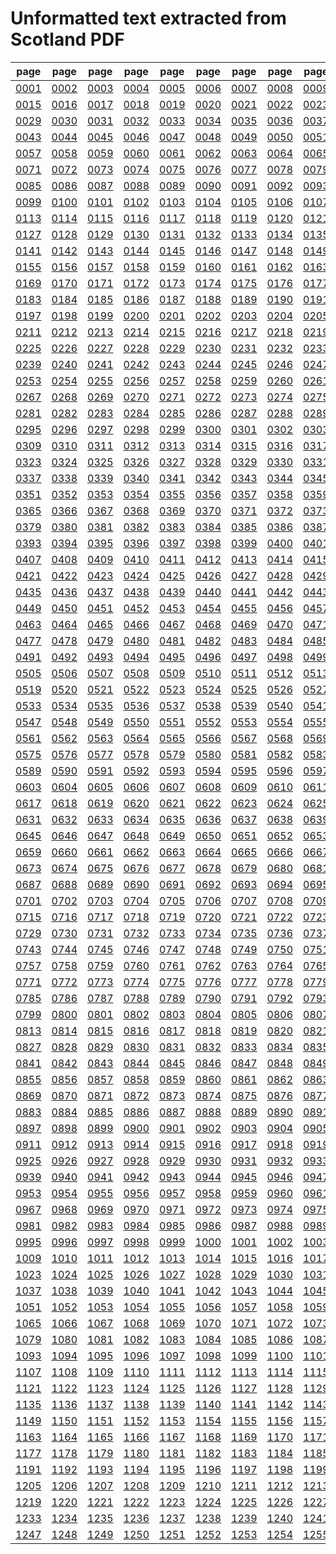 # Unformatted text extracted from Scotland PDF

|page|page|page|page|page|page|page|page|page|page|page|page|page|page|
|----|----|----|----|----|----|----|----|----|----|----|----|----|----|
|[0001](txt/pg_0001.txt)|[0002](txt/pg_0002.txt)|[0003](txt/pg_0003.txt)|[0004](txt/pg_0004.txt)|[0005](txt/pg_0005.txt)|[0006](txt/pg_0006.txt)|[0007](txt/pg_0007.txt)|[0008](txt/pg_0008.txt)|[0009](txt/pg_0009.txt)|[0010](txt/pg_0010.txt)|[0011](txt/pg_0011.txt)|[0012](txt/pg_0012.txt)|[0013](txt/pg_0013.txt)|[0014](txt/pg_0014.txt)|
|[0015](txt/pg_0015.txt)|[0016](txt/pg_0016.txt)|[0017](txt/pg_0017.txt)|[0018](txt/pg_0018.txt)|[0019](txt/pg_0019.txt)|[0020](txt/pg_0020.txt)|[0021](txt/pg_0021.txt)|[0022](txt/pg_0022.txt)|[0023](txt/pg_0023.txt)|[0024](txt/pg_0024.txt)|[0025](txt/pg_0025.txt)|[0026](txt/pg_0026.txt)|[0027](txt/pg_0027.txt)|[0028](txt/pg_0028.txt)|
|[0029](txt/pg_0029.txt)|[0030](txt/pg_0030.txt)|[0031](txt/pg_0031.txt)|[0032](txt/pg_0032.txt)|[0033](txt/pg_0033.txt)|[0034](txt/pg_0034.txt)|[0035](txt/pg_0035.txt)|[0036](txt/pg_0036.txt)|[0037](txt/pg_0037.txt)|[0038](txt/pg_0038.txt)|[0039](txt/pg_0039.txt)|[0040](txt/pg_0040.txt)|[0041](txt/pg_0041.txt)|[0042](txt/pg_0042.txt)|
|[0043](txt/pg_0043.txt)|[0044](txt/pg_0044.txt)|[0045](txt/pg_0045.txt)|[0046](txt/pg_0046.txt)|[0047](txt/pg_0047.txt)|[0048](txt/pg_0048.txt)|[0049](txt/pg_0049.txt)|[0050](txt/pg_0050.txt)|[0051](txt/pg_0051.txt)|[0052](txt/pg_0052.txt)|[0053](txt/pg_0053.txt)|[0054](txt/pg_0054.txt)|[0055](txt/pg_0055.txt)|[0056](txt/pg_0056.txt)|
|[0057](txt/pg_0057.txt)|[0058](txt/pg_0058.txt)|[0059](txt/pg_0059.txt)|[0060](txt/pg_0060.txt)|[0061](txt/pg_0061.txt)|[0062](txt/pg_0062.txt)|[0063](txt/pg_0063.txt)|[0064](txt/pg_0064.txt)|[0065](txt/pg_0065.txt)|[0066](txt/pg_0066.txt)|[0067](txt/pg_0067.txt)|[0068](txt/pg_0068.txt)|[0069](txt/pg_0069.txt)|[0070](txt/pg_0070.txt)|
|[0071](txt/pg_0071.txt)|[0072](txt/pg_0072.txt)|[0073](txt/pg_0073.txt)|[0074](txt/pg_0074.txt)|[0075](txt/pg_0075.txt)|[0076](txt/pg_0076.txt)|[0077](txt/pg_0077.txt)|[0078](txt/pg_0078.txt)|[0079](txt/pg_0079.txt)|[0080](txt/pg_0080.txt)|[0081](txt/pg_0081.txt)|[0082](txt/pg_0082.txt)|[0083](txt/pg_0083.txt)|[0084](txt/pg_0084.txt)|
|[0085](txt/pg_0085.txt)|[0086](txt/pg_0086.txt)|[0087](txt/pg_0087.txt)|[0088](txt/pg_0088.txt)|[0089](txt/pg_0089.txt)|[0090](txt/pg_0090.txt)|[0091](txt/pg_0091.txt)|[0092](txt/pg_0092.txt)|[0093](txt/pg_0093.txt)|[0094](txt/pg_0094.txt)|[0095](txt/pg_0095.txt)|[0096](txt/pg_0096.txt)|[0097](txt/pg_0097.txt)|[0098](txt/pg_0098.txt)|
|[0099](txt/pg_0099.txt)|[0100](txt/pg_0100.txt)|[0101](txt/pg_0101.txt)|[0102](txt/pg_0102.txt)|[0103](txt/pg_0103.txt)|[0104](txt/pg_0104.txt)|[0105](txt/pg_0105.txt)|[0106](txt/pg_0106.txt)|[0107](txt/pg_0107.txt)|[0108](txt/pg_0108.txt)|[0109](txt/pg_0109.txt)|[0110](txt/pg_0110.txt)|[0111](txt/pg_0111.txt)|[0112](txt/pg_0112.txt)|
|[0113](txt/pg_0113.txt)|[0114](txt/pg_0114.txt)|[0115](txt/pg_0115.txt)|[0116](txt/pg_0116.txt)|[0117](txt/pg_0117.txt)|[0118](txt/pg_0118.txt)|[0119](txt/pg_0119.txt)|[0120](txt/pg_0120.txt)|[0121](txt/pg_0121.txt)|[0122](txt/pg_0122.txt)|[0123](txt/pg_0123.txt)|[0124](txt/pg_0124.txt)|[0125](txt/pg_0125.txt)|[0126](txt/pg_0126.txt)|
|[0127](txt/pg_0127.txt)|[0128](txt/pg_0128.txt)|[0129](txt/pg_0129.txt)|[0130](txt/pg_0130.txt)|[0131](txt/pg_0131.txt)|[0132](txt/pg_0132.txt)|[0133](txt/pg_0133.txt)|[0134](txt/pg_0134.txt)|[0135](txt/pg_0135.txt)|[0136](txt/pg_0136.txt)|[0137](txt/pg_0137.txt)|[0138](txt/pg_0138.txt)|[0139](txt/pg_0139.txt)|[0140](txt/pg_0140.txt)|
|[0141](txt/pg_0141.txt)|[0142](txt/pg_0142.txt)|[0143](txt/pg_0143.txt)|[0144](txt/pg_0144.txt)|[0145](txt/pg_0145.txt)|[0146](txt/pg_0146.txt)|[0147](txt/pg_0147.txt)|[0148](txt/pg_0148.txt)|[0149](txt/pg_0149.txt)|[0150](txt/pg_0150.txt)|[0151](txt/pg_0151.txt)|[0152](txt/pg_0152.txt)|[0153](txt/pg_0153.txt)|[0154](txt/pg_0154.txt)|
|[0155](txt/pg_0155.txt)|[0156](txt/pg_0156.txt)|[0157](txt/pg_0157.txt)|[0158](txt/pg_0158.txt)|[0159](txt/pg_0159.txt)|[0160](txt/pg_0160.txt)|[0161](txt/pg_0161.txt)|[0162](txt/pg_0162.txt)|[0163](txt/pg_0163.txt)|[0164](txt/pg_0164.txt)|[0165](txt/pg_0165.txt)|[0166](txt/pg_0166.txt)|[0167](txt/pg_0167.txt)|[0168](txt/pg_0168.txt)|
|[0169](txt/pg_0169.txt)|[0170](txt/pg_0170.txt)|[0171](txt/pg_0171.txt)|[0172](txt/pg_0172.txt)|[0173](txt/pg_0173.txt)|[0174](txt/pg_0174.txt)|[0175](txt/pg_0175.txt)|[0176](txt/pg_0176.txt)|[0177](txt/pg_0177.txt)|[0178](txt/pg_0178.txt)|[0179](txt/pg_0179.txt)|[0180](txt/pg_0180.txt)|[0181](txt/pg_0181.txt)|[0182](txt/pg_0182.txt)|
|[0183](txt/pg_0183.txt)|[0184](txt/pg_0184.txt)|[0185](txt/pg_0185.txt)|[0186](txt/pg_0186.txt)|[0187](txt/pg_0187.txt)|[0188](txt/pg_0188.txt)|[0189](txt/pg_0189.txt)|[0190](txt/pg_0190.txt)|[0191](txt/pg_0191.txt)|[0192](txt/pg_0192.txt)|[0193](txt/pg_0193.txt)|[0194](txt/pg_0194.txt)|[0195](txt/pg_0195.txt)|[0196](txt/pg_0196.txt)|
|[0197](txt/pg_0197.txt)|[0198](txt/pg_0198.txt)|[0199](txt/pg_0199.txt)|[0200](txt/pg_0200.txt)|[0201](txt/pg_0201.txt)|[0202](txt/pg_0202.txt)|[0203](txt/pg_0203.txt)|[0204](txt/pg_0204.txt)|[0205](txt/pg_0205.txt)|[0206](txt/pg_0206.txt)|[0207](txt/pg_0207.txt)|[0208](txt/pg_0208.txt)|[0209](txt/pg_0209.txt)|[0210](txt/pg_0210.txt)|
|[0211](txt/pg_0211.txt)|[0212](txt/pg_0212.txt)|[0213](txt/pg_0213.txt)|[0214](txt/pg_0214.txt)|[0215](txt/pg_0215.txt)|[0216](txt/pg_0216.txt)|[0217](txt/pg_0217.txt)|[0218](txt/pg_0218.txt)|[0219](txt/pg_0219.txt)|[0220](txt/pg_0220.txt)|[0221](txt/pg_0221.txt)|[0222](txt/pg_0222.txt)|[0223](txt/pg_0223.txt)|[0224](txt/pg_0224.txt)|
|[0225](txt/pg_0225.txt)|[0226](txt/pg_0226.txt)|[0227](txt/pg_0227.txt)|[0228](txt/pg_0228.txt)|[0229](txt/pg_0229.txt)|[0230](txt/pg_0230.txt)|[0231](txt/pg_0231.txt)|[0232](txt/pg_0232.txt)|[0233](txt/pg_0233.txt)|[0234](txt/pg_0234.txt)|[0235](txt/pg_0235.txt)|[0236](txt/pg_0236.txt)|[0237](txt/pg_0237.txt)|[0238](txt/pg_0238.txt)|
|[0239](txt/pg_0239.txt)|[0240](txt/pg_0240.txt)|[0241](txt/pg_0241.txt)|[0242](txt/pg_0242.txt)|[0243](txt/pg_0243.txt)|[0244](txt/pg_0244.txt)|[0245](txt/pg_0245.txt)|[0246](txt/pg_0246.txt)|[0247](txt/pg_0247.txt)|[0248](txt/pg_0248.txt)|[0249](txt/pg_0249.txt)|[0250](txt/pg_0250.txt)|[0251](txt/pg_0251.txt)|[0252](txt/pg_0252.txt)|
|[0253](txt/pg_0253.txt)|[0254](txt/pg_0254.txt)|[0255](txt/pg_0255.txt)|[0256](txt/pg_0256.txt)|[0257](txt/pg_0257.txt)|[0258](txt/pg_0258.txt)|[0259](txt/pg_0259.txt)|[0260](txt/pg_0260.txt)|[0261](txt/pg_0261.txt)|[0262](txt/pg_0262.txt)|[0263](txt/pg_0263.txt)|[0264](txt/pg_0264.txt)|[0265](txt/pg_0265.txt)|[0266](txt/pg_0266.txt)|
|[0267](txt/pg_0267.txt)|[0268](txt/pg_0268.txt)|[0269](txt/pg_0269.txt)|[0270](txt/pg_0270.txt)|[0271](txt/pg_0271.txt)|[0272](txt/pg_0272.txt)|[0273](txt/pg_0273.txt)|[0274](txt/pg_0274.txt)|[0275](txt/pg_0275.txt)|[0276](txt/pg_0276.txt)|[0277](txt/pg_0277.txt)|[0278](txt/pg_0278.txt)|[0279](txt/pg_0279.txt)|[0280](txt/pg_0280.txt)|
|[0281](txt/pg_0281.txt)|[0282](txt/pg_0282.txt)|[0283](txt/pg_0283.txt)|[0284](txt/pg_0284.txt)|[0285](txt/pg_0285.txt)|[0286](txt/pg_0286.txt)|[0287](txt/pg_0287.txt)|[0288](txt/pg_0288.txt)|[0289](txt/pg_0289.txt)|[0290](txt/pg_0290.txt)|[0291](txt/pg_0291.txt)|[0292](txt/pg_0292.txt)|[0293](txt/pg_0293.txt)|[0294](txt/pg_0294.txt)|
|[0295](txt/pg_0295.txt)|[0296](txt/pg_0296.txt)|[0297](txt/pg_0297.txt)|[0298](txt/pg_0298.txt)|[0299](txt/pg_0299.txt)|[0300](txt/pg_0300.txt)|[0301](txt/pg_0301.txt)|[0302](txt/pg_0302.txt)|[0303](txt/pg_0303.txt)|[0304](txt/pg_0304.txt)|[0305](txt/pg_0305.txt)|[0306](txt/pg_0306.txt)|[0307](txt/pg_0307.txt)|[0308](txt/pg_0308.txt)|
|[0309](txt/pg_0309.txt)|[0310](txt/pg_0310.txt)|[0311](txt/pg_0311.txt)|[0312](txt/pg_0312.txt)|[0313](txt/pg_0313.txt)|[0314](txt/pg_0314.txt)|[0315](txt/pg_0315.txt)|[0316](txt/pg_0316.txt)|[0317](txt/pg_0317.txt)|[0318](txt/pg_0318.txt)|[0319](txt/pg_0319.txt)|[0320](txt/pg_0320.txt)|[0321](txt/pg_0321.txt)|[0322](txt/pg_0322.txt)|
|[0323](txt/pg_0323.txt)|[0324](txt/pg_0324.txt)|[0325](txt/pg_0325.txt)|[0326](txt/pg_0326.txt)|[0327](txt/pg_0327.txt)|[0328](txt/pg_0328.txt)|[0329](txt/pg_0329.txt)|[0330](txt/pg_0330.txt)|[0331](txt/pg_0331.txt)|[0332](txt/pg_0332.txt)|[0333](txt/pg_0333.txt)|[0334](txt/pg_0334.txt)|[0335](txt/pg_0335.txt)|[0336](txt/pg_0336.txt)|
|[0337](txt/pg_0337.txt)|[0338](txt/pg_0338.txt)|[0339](txt/pg_0339.txt)|[0340](txt/pg_0340.txt)|[0341](txt/pg_0341.txt)|[0342](txt/pg_0342.txt)|[0343](txt/pg_0343.txt)|[0344](txt/pg_0344.txt)|[0345](txt/pg_0345.txt)|[0346](txt/pg_0346.txt)|[0347](txt/pg_0347.txt)|[0348](txt/pg_0348.txt)|[0349](txt/pg_0349.txt)|[0350](txt/pg_0350.txt)|
|[0351](txt/pg_0351.txt)|[0352](txt/pg_0352.txt)|[0353](txt/pg_0353.txt)|[0354](txt/pg_0354.txt)|[0355](txt/pg_0355.txt)|[0356](txt/pg_0356.txt)|[0357](txt/pg_0357.txt)|[0358](txt/pg_0358.txt)|[0359](txt/pg_0359.txt)|[0360](txt/pg_0360.txt)|[0361](txt/pg_0361.txt)|[0362](txt/pg_0362.txt)|[0363](txt/pg_0363.txt)|[0364](txt/pg_0364.txt)|
|[0365](txt/pg_0365.txt)|[0366](txt/pg_0366.txt)|[0367](txt/pg_0367.txt)|[0368](txt/pg_0368.txt)|[0369](txt/pg_0369.txt)|[0370](txt/pg_0370.txt)|[0371](txt/pg_0371.txt)|[0372](txt/pg_0372.txt)|[0373](txt/pg_0373.txt)|[0374](txt/pg_0374.txt)|[0375](txt/pg_0375.txt)|[0376](txt/pg_0376.txt)|[0377](txt/pg_0377.txt)|[0378](txt/pg_0378.txt)|
|[0379](txt/pg_0379.txt)|[0380](txt/pg_0380.txt)|[0381](txt/pg_0381.txt)|[0382](txt/pg_0382.txt)|[0383](txt/pg_0383.txt)|[0384](txt/pg_0384.txt)|[0385](txt/pg_0385.txt)|[0386](txt/pg_0386.txt)|[0387](txt/pg_0387.txt)|[0388](txt/pg_0388.txt)|[0389](txt/pg_0389.txt)|[0390](txt/pg_0390.txt)|[0391](txt/pg_0391.txt)|[0392](txt/pg_0392.txt)|
|[0393](txt/pg_0393.txt)|[0394](txt/pg_0394.txt)|[0395](txt/pg_0395.txt)|[0396](txt/pg_0396.txt)|[0397](txt/pg_0397.txt)|[0398](txt/pg_0398.txt)|[0399](txt/pg_0399.txt)|[0400](txt/pg_0400.txt)|[0401](txt/pg_0401.txt)|[0402](txt/pg_0402.txt)|[0403](txt/pg_0403.txt)|[0404](txt/pg_0404.txt)|[0405](txt/pg_0405.txt)|[0406](txt/pg_0406.txt)|
|[0407](txt/pg_0407.txt)|[0408](txt/pg_0408.txt)|[0409](txt/pg_0409.txt)|[0410](txt/pg_0410.txt)|[0411](txt/pg_0411.txt)|[0412](txt/pg_0412.txt)|[0413](txt/pg_0413.txt)|[0414](txt/pg_0414.txt)|[0415](txt/pg_0415.txt)|[0416](txt/pg_0416.txt)|[0417](txt/pg_0417.txt)|[0418](txt/pg_0418.txt)|[0419](txt/pg_0419.txt)|[0420](txt/pg_0420.txt)|
|[0421](txt/pg_0421.txt)|[0422](txt/pg_0422.txt)|[0423](txt/pg_0423.txt)|[0424](txt/pg_0424.txt)|[0425](txt/pg_0425.txt)|[0426](txt/pg_0426.txt)|[0427](txt/pg_0427.txt)|[0428](txt/pg_0428.txt)|[0429](txt/pg_0429.txt)|[0430](txt/pg_0430.txt)|[0431](txt/pg_0431.txt)|[0432](txt/pg_0432.txt)|[0433](txt/pg_0433.txt)|[0434](txt/pg_0434.txt)|
|[0435](txt/pg_0435.txt)|[0436](txt/pg_0436.txt)|[0437](txt/pg_0437.txt)|[0438](txt/pg_0438.txt)|[0439](txt/pg_0439.txt)|[0440](txt/pg_0440.txt)|[0441](txt/pg_0441.txt)|[0442](txt/pg_0442.txt)|[0443](txt/pg_0443.txt)|[0444](txt/pg_0444.txt)|[0445](txt/pg_0445.txt)|[0446](txt/pg_0446.txt)|[0447](txt/pg_0447.txt)|[0448](txt/pg_0448.txt)|
|[0449](txt/pg_0449.txt)|[0450](txt/pg_0450.txt)|[0451](txt/pg_0451.txt)|[0452](txt/pg_0452.txt)|[0453](txt/pg_0453.txt)|[0454](txt/pg_0454.txt)|[0455](txt/pg_0455.txt)|[0456](txt/pg_0456.txt)|[0457](txt/pg_0457.txt)|[0458](txt/pg_0458.txt)|[0459](txt/pg_0459.txt)|[0460](txt/pg_0460.txt)|[0461](txt/pg_0461.txt)|[0462](txt/pg_0462.txt)|
|[0463](txt/pg_0463.txt)|[0464](txt/pg_0464.txt)|[0465](txt/pg_0465.txt)|[0466](txt/pg_0466.txt)|[0467](txt/pg_0467.txt)|[0468](txt/pg_0468.txt)|[0469](txt/pg_0469.txt)|[0470](txt/pg_0470.txt)|[0471](txt/pg_0471.txt)|[0472](txt/pg_0472.txt)|[0473](txt/pg_0473.txt)|[0474](txt/pg_0474.txt)|[0475](txt/pg_0475.txt)|[0476](txt/pg_0476.txt)|
|[0477](txt/pg_0477.txt)|[0478](txt/pg_0478.txt)|[0479](txt/pg_0479.txt)|[0480](txt/pg_0480.txt)|[0481](txt/pg_0481.txt)|[0482](txt/pg_0482.txt)|[0483](txt/pg_0483.txt)|[0484](txt/pg_0484.txt)|[0485](txt/pg_0485.txt)|[0486](txt/pg_0486.txt)|[0487](txt/pg_0487.txt)|[0488](txt/pg_0488.txt)|[0489](txt/pg_0489.txt)|[0490](txt/pg_0490.txt)|
|[0491](txt/pg_0491.txt)|[0492](txt/pg_0492.txt)|[0493](txt/pg_0493.txt)|[0494](txt/pg_0494.txt)|[0495](txt/pg_0495.txt)|[0496](txt/pg_0496.txt)|[0497](txt/pg_0497.txt)|[0498](txt/pg_0498.txt)|[0499](txt/pg_0499.txt)|[0500](txt/pg_0500.txt)|[0501](txt/pg_0501.txt)|[0502](txt/pg_0502.txt)|[0503](txt/pg_0503.txt)|[0504](txt/pg_0504.txt)|
|[0505](txt/pg_0505.txt)|[0506](txt/pg_0506.txt)|[0507](txt/pg_0507.txt)|[0508](txt/pg_0508.txt)|[0509](txt/pg_0509.txt)|[0510](txt/pg_0510.txt)|[0511](txt/pg_0511.txt)|[0512](txt/pg_0512.txt)|[0513](txt/pg_0513.txt)|[0514](txt/pg_0514.txt)|[0515](txt/pg_0515.txt)|[0516](txt/pg_0516.txt)|[0517](txt/pg_0517.txt)|[0518](txt/pg_0518.txt)|
|[0519](txt/pg_0519.txt)|[0520](txt/pg_0520.txt)|[0521](txt/pg_0521.txt)|[0522](txt/pg_0522.txt)|[0523](txt/pg_0523.txt)|[0524](txt/pg_0524.txt)|[0525](txt/pg_0525.txt)|[0526](txt/pg_0526.txt)|[0527](txt/pg_0527.txt)|[0528](txt/pg_0528.txt)|[0529](txt/pg_0529.txt)|[0530](txt/pg_0530.txt)|[0531](txt/pg_0531.txt)|[0532](txt/pg_0532.txt)|
|[0533](txt/pg_0533.txt)|[0534](txt/pg_0534.txt)|[0535](txt/pg_0535.txt)|[0536](txt/pg_0536.txt)|[0537](txt/pg_0537.txt)|[0538](txt/pg_0538.txt)|[0539](txt/pg_0539.txt)|[0540](txt/pg_0540.txt)|[0541](txt/pg_0541.txt)|[0542](txt/pg_0542.txt)|[0543](txt/pg_0543.txt)|[0544](txt/pg_0544.txt)|[0545](txt/pg_0545.txt)|[0546](txt/pg_0546.txt)|
|[0547](txt/pg_0547.txt)|[0548](txt/pg_0548.txt)|[0549](txt/pg_0549.txt)|[0550](txt/pg_0550.txt)|[0551](txt/pg_0551.txt)|[0552](txt/pg_0552.txt)|[0553](txt/pg_0553.txt)|[0554](txt/pg_0554.txt)|[0555](txt/pg_0555.txt)|[0556](txt/pg_0556.txt)|[0557](txt/pg_0557.txt)|[0558](txt/pg_0558.txt)|[0559](txt/pg_0559.txt)|[0560](txt/pg_0560.txt)|
|[0561](txt/pg_0561.txt)|[0562](txt/pg_0562.txt)|[0563](txt/pg_0563.txt)|[0564](txt/pg_0564.txt)|[0565](txt/pg_0565.txt)|[0566](txt/pg_0566.txt)|[0567](txt/pg_0567.txt)|[0568](txt/pg_0568.txt)|[0569](txt/pg_0569.txt)|[0570](txt/pg_0570.txt)|[0571](txt/pg_0571.txt)|[0572](txt/pg_0572.txt)|[0573](txt/pg_0573.txt)|[0574](txt/pg_0574.txt)|
|[0575](txt/pg_0575.txt)|[0576](txt/pg_0576.txt)|[0577](txt/pg_0577.txt)|[0578](txt/pg_0578.txt)|[0579](txt/pg_0579.txt)|[0580](txt/pg_0580.txt)|[0581](txt/pg_0581.txt)|[0582](txt/pg_0582.txt)|[0583](txt/pg_0583.txt)|[0584](txt/pg_0584.txt)|[0585](txt/pg_0585.txt)|[0586](txt/pg_0586.txt)|[0587](txt/pg_0587.txt)|[0588](txt/pg_0588.txt)|
|[0589](txt/pg_0589.txt)|[0590](txt/pg_0590.txt)|[0591](txt/pg_0591.txt)|[0592](txt/pg_0592.txt)|[0593](txt/pg_0593.txt)|[0594](txt/pg_0594.txt)|[0595](txt/pg_0595.txt)|[0596](txt/pg_0596.txt)|[0597](txt/pg_0597.txt)|[0598](txt/pg_0598.txt)|[0599](txt/pg_0599.txt)|[0600](txt/pg_0600.txt)|[0601](txt/pg_0601.txt)|[0602](txt/pg_0602.txt)|
|[0603](txt/pg_0603.txt)|[0604](txt/pg_0604.txt)|[0605](txt/pg_0605.txt)|[0606](txt/pg_0606.txt)|[0607](txt/pg_0607.txt)|[0608](txt/pg_0608.txt)|[0609](txt/pg_0609.txt)|[0610](txt/pg_0610.txt)|[0611](txt/pg_0611.txt)|[0612](txt/pg_0612.txt)|[0613](txt/pg_0613.txt)|[0614](txt/pg_0614.txt)|[0615](txt/pg_0615.txt)|[0616](txt/pg_0616.txt)|
|[0617](txt/pg_0617.txt)|[0618](txt/pg_0618.txt)|[0619](txt/pg_0619.txt)|[0620](txt/pg_0620.txt)|[0621](txt/pg_0621.txt)|[0622](txt/pg_0622.txt)|[0623](txt/pg_0623.txt)|[0624](txt/pg_0624.txt)|[0625](txt/pg_0625.txt)|[0626](txt/pg_0626.txt)|[0627](txt/pg_0627.txt)|[0628](txt/pg_0628.txt)|[0629](txt/pg_0629.txt)|[0630](txt/pg_0630.txt)|
|[0631](txt/pg_0631.txt)|[0632](txt/pg_0632.txt)|[0633](txt/pg_0633.txt)|[0634](txt/pg_0634.txt)|[0635](txt/pg_0635.txt)|[0636](txt/pg_0636.txt)|[0637](txt/pg_0637.txt)|[0638](txt/pg_0638.txt)|[0639](txt/pg_0639.txt)|[0640](txt/pg_0640.txt)|[0641](txt/pg_0641.txt)|[0642](txt/pg_0642.txt)|[0643](txt/pg_0643.txt)|[0644](txt/pg_0644.txt)|
|[0645](txt/pg_0645.txt)|[0646](txt/pg_0646.txt)|[0647](txt/pg_0647.txt)|[0648](txt/pg_0648.txt)|[0649](txt/pg_0649.txt)|[0650](txt/pg_0650.txt)|[0651](txt/pg_0651.txt)|[0652](txt/pg_0652.txt)|[0653](txt/pg_0653.txt)|[0654](txt/pg_0654.txt)|[0655](txt/pg_0655.txt)|[0656](txt/pg_0656.txt)|[0657](txt/pg_0657.txt)|[0658](txt/pg_0658.txt)|
|[0659](txt/pg_0659.txt)|[0660](txt/pg_0660.txt)|[0661](txt/pg_0661.txt)|[0662](txt/pg_0662.txt)|[0663](txt/pg_0663.txt)|[0664](txt/pg_0664.txt)|[0665](txt/pg_0665.txt)|[0666](txt/pg_0666.txt)|[0667](txt/pg_0667.txt)|[0668](txt/pg_0668.txt)|[0669](txt/pg_0669.txt)|[0670](txt/pg_0670.txt)|[0671](txt/pg_0671.txt)|[0672](txt/pg_0672.txt)|
|[0673](txt/pg_0673.txt)|[0674](txt/pg_0674.txt)|[0675](txt/pg_0675.txt)|[0676](txt/pg_0676.txt)|[0677](txt/pg_0677.txt)|[0678](txt/pg_0678.txt)|[0679](txt/pg_0679.txt)|[0680](txt/pg_0680.txt)|[0681](txt/pg_0681.txt)|[0682](txt/pg_0682.txt)|[0683](txt/pg_0683.txt)|[0684](txt/pg_0684.txt)|[0685](txt/pg_0685.txt)|[0686](txt/pg_0686.txt)|
|[0687](txt/pg_0687.txt)|[0688](txt/pg_0688.txt)|[0689](txt/pg_0689.txt)|[0690](txt/pg_0690.txt)|[0691](txt/pg_0691.txt)|[0692](txt/pg_0692.txt)|[0693](txt/pg_0693.txt)|[0694](txt/pg_0694.txt)|[0695](txt/pg_0695.txt)|[0696](txt/pg_0696.txt)|[0697](txt/pg_0697.txt)|[0698](txt/pg_0698.txt)|[0699](txt/pg_0699.txt)|[0700](txt/pg_0700.txt)|
|[0701](txt/pg_0701.txt)|[0702](txt/pg_0702.txt)|[0703](txt/pg_0703.txt)|[0704](txt/pg_0704.txt)|[0705](txt/pg_0705.txt)|[0706](txt/pg_0706.txt)|[0707](txt/pg_0707.txt)|[0708](txt/pg_0708.txt)|[0709](txt/pg_0709.txt)|[0710](txt/pg_0710.txt)|[0711](txt/pg_0711.txt)|[0712](txt/pg_0712.txt)|[0713](txt/pg_0713.txt)|[0714](txt/pg_0714.txt)|
|[0715](txt/pg_0715.txt)|[0716](txt/pg_0716.txt)|[0717](txt/pg_0717.txt)|[0718](txt/pg_0718.txt)|[0719](txt/pg_0719.txt)|[0720](txt/pg_0720.txt)|[0721](txt/pg_0721.txt)|[0722](txt/pg_0722.txt)|[0723](txt/pg_0723.txt)|[0724](txt/pg_0724.txt)|[0725](txt/pg_0725.txt)|[0726](txt/pg_0726.txt)|[0727](txt/pg_0727.txt)|[0728](txt/pg_0728.txt)|
|[0729](txt/pg_0729.txt)|[0730](txt/pg_0730.txt)|[0731](txt/pg_0731.txt)|[0732](txt/pg_0732.txt)|[0733](txt/pg_0733.txt)|[0734](txt/pg_0734.txt)|[0735](txt/pg_0735.txt)|[0736](txt/pg_0736.txt)|[0737](txt/pg_0737.txt)|[0738](txt/pg_0738.txt)|[0739](txt/pg_0739.txt)|[0740](txt/pg_0740.txt)|[0741](txt/pg_0741.txt)|[0742](txt/pg_0742.txt)|
|[0743](txt/pg_0743.txt)|[0744](txt/pg_0744.txt)|[0745](txt/pg_0745.txt)|[0746](txt/pg_0746.txt)|[0747](txt/pg_0747.txt)|[0748](txt/pg_0748.txt)|[0749](txt/pg_0749.txt)|[0750](txt/pg_0750.txt)|[0751](txt/pg_0751.txt)|[0752](txt/pg_0752.txt)|[0753](txt/pg_0753.txt)|[0754](txt/pg_0754.txt)|[0755](txt/pg_0755.txt)|[0756](txt/pg_0756.txt)|
|[0757](txt/pg_0757.txt)|[0758](txt/pg_0758.txt)|[0759](txt/pg_0759.txt)|[0760](txt/pg_0760.txt)|[0761](txt/pg_0761.txt)|[0762](txt/pg_0762.txt)|[0763](txt/pg_0763.txt)|[0764](txt/pg_0764.txt)|[0765](txt/pg_0765.txt)|[0766](txt/pg_0766.txt)|[0767](txt/pg_0767.txt)|[0768](txt/pg_0768.txt)|[0769](txt/pg_0769.txt)|[0770](txt/pg_0770.txt)|
|[0771](txt/pg_0771.txt)|[0772](txt/pg_0772.txt)|[0773](txt/pg_0773.txt)|[0774](txt/pg_0774.txt)|[0775](txt/pg_0775.txt)|[0776](txt/pg_0776.txt)|[0777](txt/pg_0777.txt)|[0778](txt/pg_0778.txt)|[0779](txt/pg_0779.txt)|[0780](txt/pg_0780.txt)|[0781](txt/pg_0781.txt)|[0782](txt/pg_0782.txt)|[0783](txt/pg_0783.txt)|[0784](txt/pg_0784.txt)|
|[0785](txt/pg_0785.txt)|[0786](txt/pg_0786.txt)|[0787](txt/pg_0787.txt)|[0788](txt/pg_0788.txt)|[0789](txt/pg_0789.txt)|[0790](txt/pg_0790.txt)|[0791](txt/pg_0791.txt)|[0792](txt/pg_0792.txt)|[0793](txt/pg_0793.txt)|[0794](txt/pg_0794.txt)|[0795](txt/pg_0795.txt)|[0796](txt/pg_0796.txt)|[0797](txt/pg_0797.txt)|[0798](txt/pg_0798.txt)|
|[0799](txt/pg_0799.txt)|[0800](txt/pg_0800.txt)|[0801](txt/pg_0801.txt)|[0802](txt/pg_0802.txt)|[0803](txt/pg_0803.txt)|[0804](txt/pg_0804.txt)|[0805](txt/pg_0805.txt)|[0806](txt/pg_0806.txt)|[0807](txt/pg_0807.txt)|[0808](txt/pg_0808.txt)|[0809](txt/pg_0809.txt)|[0810](txt/pg_0810.txt)|[0811](txt/pg_0811.txt)|[0812](txt/pg_0812.txt)|
|[0813](txt/pg_0813.txt)|[0814](txt/pg_0814.txt)|[0815](txt/pg_0815.txt)|[0816](txt/pg_0816.txt)|[0817](txt/pg_0817.txt)|[0818](txt/pg_0818.txt)|[0819](txt/pg_0819.txt)|[0820](txt/pg_0820.txt)|[0821](txt/pg_0821.txt)|[0822](txt/pg_0822.txt)|[0823](txt/pg_0823.txt)|[0824](txt/pg_0824.txt)|[0825](txt/pg_0825.txt)|[0826](txt/pg_0826.txt)|
|[0827](txt/pg_0827.txt)|[0828](txt/pg_0828.txt)|[0829](txt/pg_0829.txt)|[0830](txt/pg_0830.txt)|[0831](txt/pg_0831.txt)|[0832](txt/pg_0832.txt)|[0833](txt/pg_0833.txt)|[0834](txt/pg_0834.txt)|[0835](txt/pg_0835.txt)|[0836](txt/pg_0836.txt)|[0837](txt/pg_0837.txt)|[0838](txt/pg_0838.txt)|[0839](txt/pg_0839.txt)|[0840](txt/pg_0840.txt)|
|[0841](txt/pg_0841.txt)|[0842](txt/pg_0842.txt)|[0843](txt/pg_0843.txt)|[0844](txt/pg_0844.txt)|[0845](txt/pg_0845.txt)|[0846](txt/pg_0846.txt)|[0847](txt/pg_0847.txt)|[0848](txt/pg_0848.txt)|[0849](txt/pg_0849.txt)|[0850](txt/pg_0850.txt)|[0851](txt/pg_0851.txt)|[0852](txt/pg_0852.txt)|[0853](txt/pg_0853.txt)|[0854](txt/pg_0854.txt)|
|[0855](txt/pg_0855.txt)|[0856](txt/pg_0856.txt)|[0857](txt/pg_0857.txt)|[0858](txt/pg_0858.txt)|[0859](txt/pg_0859.txt)|[0860](txt/pg_0860.txt)|[0861](txt/pg_0861.txt)|[0862](txt/pg_0862.txt)|[0863](txt/pg_0863.txt)|[0864](txt/pg_0864.txt)|[0865](txt/pg_0865.txt)|[0866](txt/pg_0866.txt)|[0867](txt/pg_0867.txt)|[0868](txt/pg_0868.txt)|
|[0869](txt/pg_0869.txt)|[0870](txt/pg_0870.txt)|[0871](txt/pg_0871.txt)|[0872](txt/pg_0872.txt)|[0873](txt/pg_0873.txt)|[0874](txt/pg_0874.txt)|[0875](txt/pg_0875.txt)|[0876](txt/pg_0876.txt)|[0877](txt/pg_0877.txt)|[0878](txt/pg_0878.txt)|[0879](txt/pg_0879.txt)|[0880](txt/pg_0880.txt)|[0881](txt/pg_0881.txt)|[0882](txt/pg_0882.txt)|
|[0883](txt/pg_0883.txt)|[0884](txt/pg_0884.txt)|[0885](txt/pg_0885.txt)|[0886](txt/pg_0886.txt)|[0887](txt/pg_0887.txt)|[0888](txt/pg_0888.txt)|[0889](txt/pg_0889.txt)|[0890](txt/pg_0890.txt)|[0891](txt/pg_0891.txt)|[0892](txt/pg_0892.txt)|[0893](txt/pg_0893.txt)|[0894](txt/pg_0894.txt)|[0895](txt/pg_0895.txt)|[0896](txt/pg_0896.txt)|
|[0897](txt/pg_0897.txt)|[0898](txt/pg_0898.txt)|[0899](txt/pg_0899.txt)|[0900](txt/pg_0900.txt)|[0901](txt/pg_0901.txt)|[0902](txt/pg_0902.txt)|[0903](txt/pg_0903.txt)|[0904](txt/pg_0904.txt)|[0905](txt/pg_0905.txt)|[0906](txt/pg_0906.txt)|[0907](txt/pg_0907.txt)|[0908](txt/pg_0908.txt)|[0909](txt/pg_0909.txt)|[0910](txt/pg_0910.txt)|
|[0911](txt/pg_0911.txt)|[0912](txt/pg_0912.txt)|[0913](txt/pg_0913.txt)|[0914](txt/pg_0914.txt)|[0915](txt/pg_0915.txt)|[0916](txt/pg_0916.txt)|[0917](txt/pg_0917.txt)|[0918](txt/pg_0918.txt)|[0919](txt/pg_0919.txt)|[0920](txt/pg_0920.txt)|[0921](txt/pg_0921.txt)|[0922](txt/pg_0922.txt)|[0923](txt/pg_0923.txt)|[0924](txt/pg_0924.txt)|
|[0925](txt/pg_0925.txt)|[0926](txt/pg_0926.txt)|[0927](txt/pg_0927.txt)|[0928](txt/pg_0928.txt)|[0929](txt/pg_0929.txt)|[0930](txt/pg_0930.txt)|[0931](txt/pg_0931.txt)|[0932](txt/pg_0932.txt)|[0933](txt/pg_0933.txt)|[0934](txt/pg_0934.txt)|[0935](txt/pg_0935.txt)|[0936](txt/pg_0936.txt)|[0937](txt/pg_0937.txt)|[0938](txt/pg_0938.txt)|
|[0939](txt/pg_0939.txt)|[0940](txt/pg_0940.txt)|[0941](txt/pg_0941.txt)|[0942](txt/pg_0942.txt)|[0943](txt/pg_0943.txt)|[0944](txt/pg_0944.txt)|[0945](txt/pg_0945.txt)|[0946](txt/pg_0946.txt)|[0947](txt/pg_0947.txt)|[0948](txt/pg_0948.txt)|[0949](txt/pg_0949.txt)|[0950](txt/pg_0950.txt)|[0951](txt/pg_0951.txt)|[0952](txt/pg_0952.txt)|
|[0953](txt/pg_0953.txt)|[0954](txt/pg_0954.txt)|[0955](txt/pg_0955.txt)|[0956](txt/pg_0956.txt)|[0957](txt/pg_0957.txt)|[0958](txt/pg_0958.txt)|[0959](txt/pg_0959.txt)|[0960](txt/pg_0960.txt)|[0961](txt/pg_0961.txt)|[0962](txt/pg_0962.txt)|[0963](txt/pg_0963.txt)|[0964](txt/pg_0964.txt)|[0965](txt/pg_0965.txt)|[0966](txt/pg_0966.txt)|
|[0967](txt/pg_0967.txt)|[0968](txt/pg_0968.txt)|[0969](txt/pg_0969.txt)|[0970](txt/pg_0970.txt)|[0971](txt/pg_0971.txt)|[0972](txt/pg_0972.txt)|[0973](txt/pg_0973.txt)|[0974](txt/pg_0974.txt)|[0975](txt/pg_0975.txt)|[0976](txt/pg_0976.txt)|[0977](txt/pg_0977.txt)|[0978](txt/pg_0978.txt)|[0979](txt/pg_0979.txt)|[0980](txt/pg_0980.txt)|
|[0981](txt/pg_0981.txt)|[0982](txt/pg_0982.txt)|[0983](txt/pg_0983.txt)|[0984](txt/pg_0984.txt)|[0985](txt/pg_0985.txt)|[0986](txt/pg_0986.txt)|[0987](txt/pg_0987.txt)|[0988](txt/pg_0988.txt)|[0989](txt/pg_0989.txt)|[0990](txt/pg_0990.txt)|[0991](txt/pg_0991.txt)|[0992](txt/pg_0992.txt)|[0993](txt/pg_0993.txt)|[0994](txt/pg_0994.txt)|
|[0995](txt/pg_0995.txt)|[0996](txt/pg_0996.txt)|[0997](txt/pg_0997.txt)|[0998](txt/pg_0998.txt)|[0999](txt/pg_0999.txt)|[1000](txt/pg_1000.txt)|[1001](txt/pg_1001.txt)|[1002](txt/pg_1002.txt)|[1003](txt/pg_1003.txt)|[1004](txt/pg_1004.txt)|[1005](txt/pg_1005.txt)|[1006](txt/pg_1006.txt)|[1007](txt/pg_1007.txt)|[1008](txt/pg_1008.txt)|
|[1009](txt/pg_1009.txt)|[1010](txt/pg_1010.txt)|[1011](txt/pg_1011.txt)|[1012](txt/pg_1012.txt)|[1013](txt/pg_1013.txt)|[1014](txt/pg_1014.txt)|[1015](txt/pg_1015.txt)|[1016](txt/pg_1016.txt)|[1017](txt/pg_1017.txt)|[1018](txt/pg_1018.txt)|[1019](txt/pg_1019.txt)|[1020](txt/pg_1020.txt)|[1021](txt/pg_1021.txt)|[1022](txt/pg_1022.txt)|
|[1023](txt/pg_1023.txt)|[1024](txt/pg_1024.txt)|[1025](txt/pg_1025.txt)|[1026](txt/pg_1026.txt)|[1027](txt/pg_1027.txt)|[1028](txt/pg_1028.txt)|[1029](txt/pg_1029.txt)|[1030](txt/pg_1030.txt)|[1031](txt/pg_1031.txt)|[1032](txt/pg_1032.txt)|[1033](txt/pg_1033.txt)|[1034](txt/pg_1034.txt)|[1035](txt/pg_1035.txt)|[1036](txt/pg_1036.txt)|
|[1037](txt/pg_1037.txt)|[1038](txt/pg_1038.txt)|[1039](txt/pg_1039.txt)|[1040](txt/pg_1040.txt)|[1041](txt/pg_1041.txt)|[1042](txt/pg_1042.txt)|[1043](txt/pg_1043.txt)|[1044](txt/pg_1044.txt)|[1045](txt/pg_1045.txt)|[1046](txt/pg_1046.txt)|[1047](txt/pg_1047.txt)|[1048](txt/pg_1048.txt)|[1049](txt/pg_1049.txt)|[1050](txt/pg_1050.txt)|
|[1051](txt/pg_1051.txt)|[1052](txt/pg_1052.txt)|[1053](txt/pg_1053.txt)|[1054](txt/pg_1054.txt)|[1055](txt/pg_1055.txt)|[1056](txt/pg_1056.txt)|[1057](txt/pg_1057.txt)|[1058](txt/pg_1058.txt)|[1059](txt/pg_1059.txt)|[1060](txt/pg_1060.txt)|[1061](txt/pg_1061.txt)|[1062](txt/pg_1062.txt)|[1063](txt/pg_1063.txt)|[1064](txt/pg_1064.txt)|
|[1065](txt/pg_1065.txt)|[1066](txt/pg_1066.txt)|[1067](txt/pg_1067.txt)|[1068](txt/pg_1068.txt)|[1069](txt/pg_1069.txt)|[1070](txt/pg_1070.txt)|[1071](txt/pg_1071.txt)|[1072](txt/pg_1072.txt)|[1073](txt/pg_1073.txt)|[1074](txt/pg_1074.txt)|[1075](txt/pg_1075.txt)|[1076](txt/pg_1076.txt)|[1077](txt/pg_1077.txt)|[1078](txt/pg_1078.txt)|
|[1079](txt/pg_1079.txt)|[1080](txt/pg_1080.txt)|[1081](txt/pg_1081.txt)|[1082](txt/pg_1082.txt)|[1083](txt/pg_1083.txt)|[1084](txt/pg_1084.txt)|[1085](txt/pg_1085.txt)|[1086](txt/pg_1086.txt)|[1087](txt/pg_1087.txt)|[1088](txt/pg_1088.txt)|[1089](txt/pg_1089.txt)|[1090](txt/pg_1090.txt)|[1091](txt/pg_1091.txt)|[1092](txt/pg_1092.txt)|
|[1093](txt/pg_1093.txt)|[1094](txt/pg_1094.txt)|[1095](txt/pg_1095.txt)|[1096](txt/pg_1096.txt)|[1097](txt/pg_1097.txt)|[1098](txt/pg_1098.txt)|[1099](txt/pg_1099.txt)|[1100](txt/pg_1100.txt)|[1101](txt/pg_1101.txt)|[1102](txt/pg_1102.txt)|[1103](txt/pg_1103.txt)|[1104](txt/pg_1104.txt)|[1105](txt/pg_1105.txt)|[1106](txt/pg_1106.txt)|
|[1107](txt/pg_1107.txt)|[1108](txt/pg_1108.txt)|[1109](txt/pg_1109.txt)|[1110](txt/pg_1110.txt)|[1111](txt/pg_1111.txt)|[1112](txt/pg_1112.txt)|[1113](txt/pg_1113.txt)|[1114](txt/pg_1114.txt)|[1115](txt/pg_1115.txt)|[1116](txt/pg_1116.txt)|[1117](txt/pg_1117.txt)|[1118](txt/pg_1118.txt)|[1119](txt/pg_1119.txt)|[1120](txt/pg_1120.txt)|
|[1121](txt/pg_1121.txt)|[1122](txt/pg_1122.txt)|[1123](txt/pg_1123.txt)|[1124](txt/pg_1124.txt)|[1125](txt/pg_1125.txt)|[1126](txt/pg_1126.txt)|[1127](txt/pg_1127.txt)|[1128](txt/pg_1128.txt)|[1129](txt/pg_1129.txt)|[1130](txt/pg_1130.txt)|[1131](txt/pg_1131.txt)|[1132](txt/pg_1132.txt)|[1133](txt/pg_1133.txt)|[1134](txt/pg_1134.txt)|
|[1135](txt/pg_1135.txt)|[1136](txt/pg_1136.txt)|[1137](txt/pg_1137.txt)|[1138](txt/pg_1138.txt)|[1139](txt/pg_1139.txt)|[1140](txt/pg_1140.txt)|[1141](txt/pg_1141.txt)|[1142](txt/pg_1142.txt)|[1143](txt/pg_1143.txt)|[1144](txt/pg_1144.txt)|[1145](txt/pg_1145.txt)|[1146](txt/pg_1146.txt)|[1147](txt/pg_1147.txt)|[1148](txt/pg_1148.txt)|
|[1149](txt/pg_1149.txt)|[1150](txt/pg_1150.txt)|[1151](txt/pg_1151.txt)|[1152](txt/pg_1152.txt)|[1153](txt/pg_1153.txt)|[1154](txt/pg_1154.txt)|[1155](txt/pg_1155.txt)|[1156](txt/pg_1156.txt)|[1157](txt/pg_1157.txt)|[1158](txt/pg_1158.txt)|[1159](txt/pg_1159.txt)|[1160](txt/pg_1160.txt)|[1161](txt/pg_1161.txt)|[1162](txt/pg_1162.txt)|
|[1163](txt/pg_1163.txt)|[1164](txt/pg_1164.txt)|[1165](txt/pg_1165.txt)|[1166](txt/pg_1166.txt)|[1167](txt/pg_1167.txt)|[1168](txt/pg_1168.txt)|[1169](txt/pg_1169.txt)|[1170](txt/pg_1170.txt)|[1171](txt/pg_1171.txt)|[1172](txt/pg_1172.txt)|[1173](txt/pg_1173.txt)|[1174](txt/pg_1174.txt)|[1175](txt/pg_1175.txt)|[1176](txt/pg_1176.txt)|
|[1177](txt/pg_1177.txt)|[1178](txt/pg_1178.txt)|[1179](txt/pg_1179.txt)|[1180](txt/pg_1180.txt)|[1181](txt/pg_1181.txt)|[1182](txt/pg_1182.txt)|[1183](txt/pg_1183.txt)|[1184](txt/pg_1184.txt)|[1185](txt/pg_1185.txt)|[1186](txt/pg_1186.txt)|[1187](txt/pg_1187.txt)|[1188](txt/pg_1188.txt)|[1189](txt/pg_1189.txt)|[1190](txt/pg_1190.txt)|
|[1191](txt/pg_1191.txt)|[1192](txt/pg_1192.txt)|[1193](txt/pg_1193.txt)|[1194](txt/pg_1194.txt)|[1195](txt/pg_1195.txt)|[1196](txt/pg_1196.txt)|[1197](txt/pg_1197.txt)|[1198](txt/pg_1198.txt)|[1199](txt/pg_1199.txt)|[1200](txt/pg_1200.txt)|[1201](txt/pg_1201.txt)|[1202](txt/pg_1202.txt)|[1203](txt/pg_1203.txt)|[1204](txt/pg_1204.txt)|
|[1205](txt/pg_1205.txt)|[1206](txt/pg_1206.txt)|[1207](txt/pg_1207.txt)|[1208](txt/pg_1208.txt)|[1209](txt/pg_1209.txt)|[1210](txt/pg_1210.txt)|[1211](txt/pg_1211.txt)|[1212](txt/pg_1212.txt)|[1213](txt/pg_1213.txt)|[1214](txt/pg_1214.txt)|[1215](txt/pg_1215.txt)|[1216](txt/pg_1216.txt)|[1217](txt/pg_1217.txt)|[1218](txt/pg_1218.txt)|
|[1219](txt/pg_1219.txt)|[1220](txt/pg_1220.txt)|[1221](txt/pg_1221.txt)|[1222](txt/pg_1222.txt)|[1223](txt/pg_1223.txt)|[1224](txt/pg_1224.txt)|[1225](txt/pg_1225.txt)|[1226](txt/pg_1226.txt)|[1227](txt/pg_1227.txt)|[1228](txt/pg_1228.txt)|[1229](txt/pg_1229.txt)|[1230](txt/pg_1230.txt)|[1231](txt/pg_1231.txt)|[1232](txt/pg_1232.txt)|
|[1233](txt/pg_1233.txt)|[1234](txt/pg_1234.txt)|[1235](txt/pg_1235.txt)|[1236](txt/pg_1236.txt)|[1237](txt/pg_1237.txt)|[1238](txt/pg_1238.txt)|[1239](txt/pg_1239.txt)|[1240](txt/pg_1240.txt)|[1241](txt/pg_1241.txt)|[1242](txt/pg_1242.txt)|[1243](txt/pg_1243.txt)|[1244](txt/pg_1244.txt)|[1245](txt/pg_1245.txt)|[1246](txt/pg_1246.txt)|
|[1247](txt/pg_1247.txt)|[1248](txt/pg_1248.txt)|[1249](txt/pg_1249.txt)|[1250](txt/pg_1250.txt)|[1251](txt/pg_1251.txt)|[1252](txt/pg_1252.txt)|[1253](txt/pg_1253.txt)|[1254](txt/pg_1254.txt)|[1255](txt/pg_1255.txt)||||||
